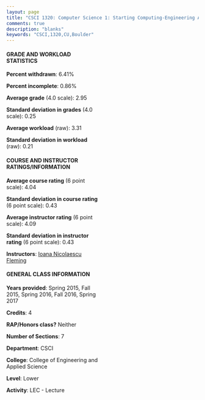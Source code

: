 ```yaml
---
layout: page
title: "CSCI 1320: Computer Science 1: Starting Computing-Engineering Applications Statistics"
comments: true
description: "blanks"
keywords: "CSCI,1320,CU,Boulder"
---
```

<head>
<script src="https://ajax.googleapis.com/ajax/libs/jquery/2.1.3/jquery.min.js"></script>
<script src="https://dl.dropboxusercontent.com/s/pc42nxpaw1ea4o9/highcharts.js?dl=0"></script>
<!-- <script src="../assets/js/highcharts.js"></script> -->
<style type="text/css">@font-face {
	font-family: "Bebas Neue";
	src: url(https://www.filehosting.org/file/details/544349/BebasNeue Regular.otf) format("opentype");
	}
	h1.Bebas { 
		font-family: "Bebas Neue", Verdana, Tahoma;
	}
</style>
</head>
<body>
	<div id="container" style="float: right; width: 45%; height: 88%; margin-left: 2.5%; margin-right: 2.5%;"></div>
	<script language="JavaScript">
		$(document).ready(function() {
		var chart = {type: 'column'};
		var title = {text: 'Grade Distribution'};
		var xAxis = {categories: ['A','B','C','D','F'],crosshair: true};
		var yAxis = {min: 0,title: {text: 'Percentage'}};
		var tooltip = {headerFormat: '<center><b><span style="font-size:20px">{point.key}</span></b></center>',
		               pointFormat: '<td style="padding:0"><b>{point.y:.1f}%</b></td>',
		               footerFormat: '</table>',shared: true,useHTML: true};
		var plotOptions = {column: {pointPadding: 0.0,borderWidth: 0}};  
		var credits = {enabled: false};var series= [{name: 'Percent',data: [38.09,33.82,18.01,7.37,2.7,]}];
		var json = {};
		json.chart = chart;
		json.title = title;
		json.tooltip = tooltip;
		json.xAxis = xAxis;
		json.yAxis = yAxis;  
		json.series = series;
		json.plotOptions = plotOptions;  
		json.credits = credits;
		$('#container').highcharts(json);
	});
	</script>
</body>
			   
#### GRADE AND WORKLOAD STATISTICS

**Percent withdrawn**: 6.41%

**Percent incomplete**: 0.86%

**Average grade** (4.0 scale): 2.95

**Standard deviation in grades** (4.0 scale): 0.25

**Average workload** (raw): 3.31

**Standard deviation in workload** (raw): 0.21

#### COURSE AND INSTRUCTOR RATINGS/INFORMATION

**Average course rating** (6 point scale): 4.04

**Standard deviation in course rating** (6 point scale): 0.43

**Average instructor rating** (6 point scale): 4.09

**Standard deviation in instructor rating** (6 point scale): 0.43

**Instructors**: <a href='../../instructors/Ioana_Nicolaescu_Fleming'>Ioana Nicolaescu Fleming</a>

#### GENERAL CLASS INFORMATION

**Years provided**: Spring 2015, Fall 2015, Spring 2016, Fall 2016, Spring 2017

**Credits**: 4

**RAP/Honors class?** Neither

**Number of Sections**: 7

**Department**: CSCI

**College**: College of Engineering and Applied Science

**Level**: Lower

**Activity**: LEC - Lecture
